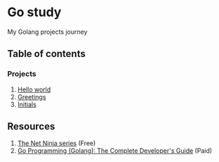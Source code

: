 # Go study

My Golang projects journey

## Table of contents

### Projects

1. [Hello world](./materials/projects/00_hello-world/README.md)
2. [Greetings](./materials/projects/01_greetings/README.md)
3. [Initials](./materials/projects/02_initials/README.md)

## Resources

1. [The Net Ninja series](https://www.youtube.com/watch?v=etSN4X_fCnM&list=PL4cUxeGkcC9gC88BEo9czgyS72A3doDeM) (Free)
2. [Go Programming (Golang): The Complete Developer's Guide](https://www.udemy.com/course/go-programming-golang-the-complete-developers-guide) (Paid)
